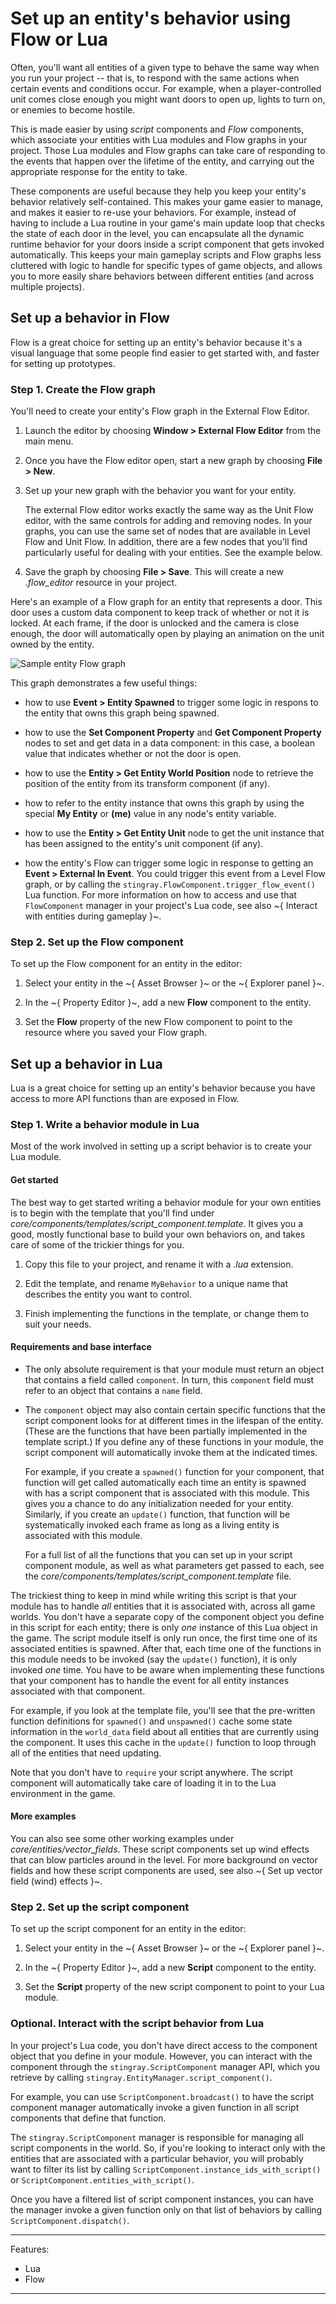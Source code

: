 # Set up an entity's behavior using Flow or Lua

Often, you'll want all entities of a given type to behave the same way when you run your project -- that is, to respond with the same actions when certain events and conditions occur. For example, when a player-controlled unit comes close enough you might want doors to open up, lights to turn on, or enemies to become hostile.

This is made easier by using *script* components and *Flow* components, which associate your entities with Lua modules and Flow graphs in your project. Those Lua modules and Flow graphs can take care of responding to the events that happen over the lifetime of the entity, and carrying out the appropriate response for the entity to take.

These components are useful because they help you keep your entity's behavior relatively self-contained. This makes your game easier to manage, and makes it easier to re-use your behaviors. For example, instead of having to include a Lua routine in your game's main update loop that checks the state of each door in the level, you can encapsulate all the dynamic runtime behavior for your doors inside a script component that gets invoked automatically. This keeps your main gameplay scripts and Flow graphs less cluttered with logic to handle for specific types of game objects, and allows you to more easily share behaviors between different entities (and across multiple projects).

## Set up a behavior in Flow

Flow is a great choice for setting up an entity's behavior because it's a visual language that some people find easier to get started with, and faster for setting up prototypes.

### Step 1. Create the Flow graph

You'll need to create your entity's Flow graph in the External Flow Editor.

1.	Launch the editor by choosing **Window > External Flow Editor** from the main menu.

2.	Once you have the Flow editor open, start a new graph by choosing **File > New**.

3.	Set up your new graph with the behavior you want for your entity.

	The external Flow editor works exactly the same way as the Unit Flow editor, with the same controls for adding and removing nodes. In your graphs, you can use the same set of nodes that are available in Level Flow and Unit Flow. In addition, there are a few nodes that you'll find particularly useful for dealing with your entities. See the example below.

4.	Save the graph by choosing **File > Save**. This will create a new *.flow_editor* resource in your project.

Here's an example of a Flow graph for an entity that represents a door. This door uses a custom data component to keep track of whether or not it is locked. At each frame, if the door is unlocked and the camera is close enough, the door will automatically open by playing an animation on the unit owned by the entity.

![Sample entity Flow graph](../images/entity_flow_example.png)

This graph demonstrates a few useful things:

-	how to use **Event > Entity Spawned** to trigger some logic in respons to the entity that owns this graph being spawned.

-	how to use the **Set Component Property** and **Get Component Property** nodes to set and get data in a data component: in this case, a boolean value that indicates whether or not the door is open.

-	how to use the **Entity > Get Entity World Position** node to retrieve the position of the entity from its transform component (if any).

-	how to refer to the entity instance that owns this graph by using the special **My Entity** or **(me)** value in any node's entity variable.

-	how to use the **Entity > Get Entity Unit** node to get the unit instance that has been assigned to the entity's unit component (if any).

-	how the entity's Flow can trigger some logic in response to getting an **Event > External In Event**. You could trigger this event from a Level Flow graph, or by calling the `stingray.FlowComponent.trigger_flow_event()` Lua function. For more information on how to access and use that `FlowComponent` manager in your project's Lua code, see also ~{ Interact with entities during gameplay }~.

### Step 2. Set up the Flow component

To set up the Flow component for an entity in the editor:

1.	Select your entity in the ~{ Asset Browser }~ or the ~{ Explorer panel }~.

2.	In the ~{ Property Editor }~, add a new **Flow** component to the entity.

3.	Set the **Flow** property of the new Flow component to point to the resource where you saved your Flow graph.

## Set up a behavior in Lua

Lua is a great choice for setting up an entity's behavior because you have access to more API functions than are exposed in Flow.

### Step 1. Write a behavior module in Lua

Most of the work involved in setting up a script behavior is to create your Lua module.

#### Get started

The best way to get started writing a behavior module for your own entities is to begin with the template that you'll find under *core/components/templates/script_component.template*. It gives you a good, mostly functional base to build your own behaviors on, and takes care of some of the trickier things for you.

1.	Copy this file to your project, and rename it with a *.lua* extension.

2.	Edit the template, and rename `MyBehavior` to a unique name that describes the entity you want to control.

3.	Finish implementing the functions in the template, or change them to suit your needs.

#### Requirements and base interface

-	The only absolute requirement is that your module must return an object that contains a field called `component`. In turn, this `component` field must refer to an object that contains a `name` field.

-	The `component` object may also contain certain specific functions that the script component looks for at different times in the lifespan of the entity. (These are the functions that have been partially implemented in the template script.) If you define any of these functions in your module, the script component will automatically invoke them at the indicated times.

	For example, if you create a `spawned()` function for your component, that function will get called automatically each time an entity is spawned with has a script component that is associated with this module. This gives you a chance to do any initialization needed for your entity. Similarly, if you create an `update()` function, that function will be systematically invoked each frame as long as a living entity is associated with this module.

	For a full list of all the functions that you can set up in your script component module, as well as what parameters get passed to each, see the *core/components/templates/script_component.template* file.

The trickiest thing to keep in mind while writing this script is that your module has to handle *all* entities that it is associated with, across all game worlds. You don't have a separate copy of the component object you define in this script for each entity; there is only *one* instance of this Lua object in the game. The script module itself is only run once, the first time one of its associated entities is spawned. After that, each time one of the functions in this module needs to be invoked (say the `update()` function), it is only invoked *one* time. You have to be aware when implementing these functions that your component has to handle the event for all entity instances associated with that component.

For example, if you look at the template file, you'll see that the pre-written function definitions for `spawned()` and `unspawned()` cache some state information in the `world_data` field about all entities that are currently using the component. It uses this cache in the `update()` function to loop through all of the entities that need updating.

Note that you don't have to `require` your script anywhere. The script component will automatically take care of loading it in to the Lua environment in the game.

#### More examples

You can also see some other working examples under *core/entities/vector_fields*. These script components set up wind effects that can blow particles around in the level. For more background on vector fields and how these script components are used, see also ~{ Set up vector field (wind) effects }~.

### Step 2. Set up the script component

To set up the script component for an entity in the editor:

1.	Select your entity in the ~{ Asset Browser }~ or the ~{ Explorer panel }~.

2.	In the ~{ Property Editor }~, add a new **Script** component to the entity.

3.	Set the **Script** property of the new script component to point to your Lua module.

### Optional. Interact with the script behavior from Lua

In your project's Lua code, you don't have direct access to the component object that you define in your module. However, you can interact with the component through the `stingray.ScriptComponent` manager API, which you retrieve by calling `stingray.EntityManager.script_component()`.

For example, you can use `ScriptComponent.broadcast()` to have the script component manager automatically invoke a given function in all script components that define that function.

The `stingray.ScriptComponent` manager is responsible for managing all script components in the world. So, if you're looking to interact only with the entities that are associated with a particular behavior, you will probably want to filter its list by calling `ScriptComponent.instance_ids_with_script()` or `ScriptComponent.entities_with_script()`.

Once you have a filtered list of script component instances, you can have the manager invoke a given function only on that list of behaviors by calling `ScriptComponent.dispatch()`.

---
Features:
-   Lua
-   Flow

---
